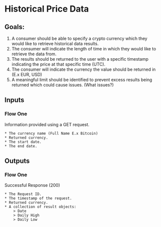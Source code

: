 # Historical Price Data

## Goals:
1. A consumer should be able to specify a crypto currency which they would like to retrieve historical data results.
2. The consumer will indicate the length of time in which they would like to retrieve the data from.
3. The results should be returned to the user with a specific timestamp indicating the price at that specific time (UTC).
4. The consumer will indicate the currency the value should be returned in (E.x EUR, USD)
5. A meaningful limit should be identified to prevent excess results being returned which could cause issues. (What issues?)

## Inputs

### Flow One
Information provided using a GET request.

    * The currency name (Full Name E.x Bitcoin)
    * Returned currency.
    * The start date.
    * The end date.

## Outputs

### Flow One
Successful Response (200)

    * The Request ID.
    * The timestamp of the request.
    * Returned currency.
    * A collection of result objects:
        > Date
        > Daily High
        > Daily Low
